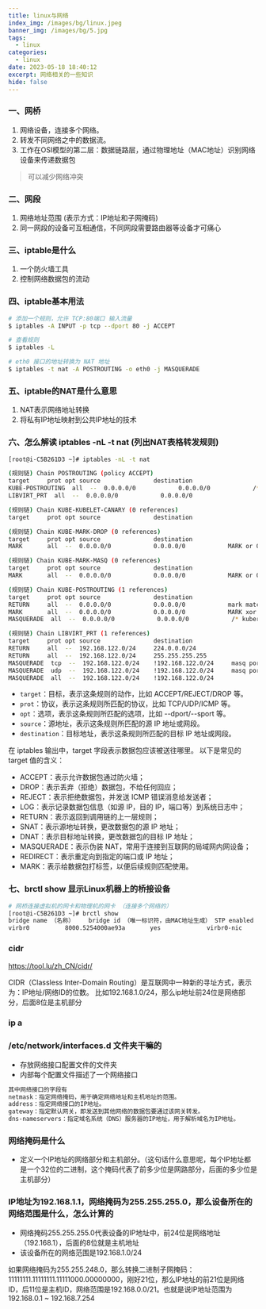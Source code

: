 ```yaml
---
title: linux与网络
index_img: /images/bg/linux.jpeg
banner_img: /images/bg/5.jpg
tags:
  - linux
categories:
  - linux
date: 2023-05-18 18:40:12
excerpt: 网络相关的一些知识
hide: false
---
```


### 一、网桥

1. 网络设备，连接多个网络。
2. 转发不同网络之中的数据流。
3. 工作在OSI模型的第二层：数据链路层，通过物理地址（MAC地址）识别网络设备来传递数据包

> 可以减少网络冲突

### 二、网段

1. 网络地址范围 (表示方式：IP地址和子网掩码)
2. 同一网段的设备可互相通信，不同网段需要路由器等设备才可痛心


### 三、iptable是什么

1. 一个防火墙工具
2. 控制网络数据包的流动

### 四、iptable基本用法

``` bash
# 添加一个规则，允许 TCP:80端口 输入流量
$ iptables -A INPUT -p tcp --dport 80 -j ACCEPT

# 查看规则
$ iptables -L

# eth0 接口的地址转换为 NAT 地址
$ iptables -t nat -A POSTROUTING -o eth0 -j MASQUERADE
```

### 五、iptable的NAT是什么意思

1. NAT表示网络地址转换
2. 将私有IP地址映射到公共IP地址的技术

### 六、怎么解读 iptables -nL -t nat (列出NAT表格转发规则)

``` bash
[root@i-C5B261D3 ~]# iptables -nL -t nat

(规则链) Chain POSTROUTING (policy ACCEPT)
target     prot opt source               destination         
KUBE-POSTROUTING  all  --  0.0.0.0/0            0.0.0.0/0            /* kubernetes postrouting rules */
LIBVIRT_PRT  all  --  0.0.0.0/0            0.0.0.0/0           

(规则链) Chain KUBE-KUBELET-CANARY (0 references)
target     prot opt source               destination         

(规则链) Chain KUBE-MARK-DROP (0 references)
target     prot opt source               destination         
MARK       all  --  0.0.0.0/0            0.0.0.0/0            MARK or 0x8000

(规则链) Chain KUBE-MARK-MASQ (0 references)
target     prot opt source               destination         
MARK       all  --  0.0.0.0/0            0.0.0.0/0            MARK or 0x4000

(规则链) Chain KUBE-POSTROUTING (1 references)
target     prot opt source               destination         
RETURN     all  --  0.0.0.0/0            0.0.0.0/0            mark match ! 0x4000/0x4000
MARK       all  --  0.0.0.0/0            0.0.0.0/0            MARK xor 0x4000
MASQUERADE  all  --  0.0.0.0/0            0.0.0.0/0            /* kubernetes service traffic requiring SNAT */ random-fully

(规则链) Chain LIBVIRT_PRT (1 references)
target     prot opt source               destination         
RETURN     all  --  192.168.122.0/24     224.0.0.0/24        
RETURN     all  --  192.168.122.0/24     255.255.255.255     
MASQUERADE  tcp  --  192.168.122.0/24    !192.168.122.0/24     masq ports: 1024-65535
MASQUERADE  udp  --  192.168.122.0/24    !192.168.122.0/24     masq ports: 1024-65535
MASQUERADE  all  --  192.168.122.0/24    !192.168.122.0/24    

```
- `target`：目标，表示这条规则的动作，比如 ACCEPT/REJECT/DROP 等。
- `prot`：协议，表示这条规则所匹配的协议，比如 TCP/UDP/ICMP 等。
- `opt`：选项，表示这条规则所匹配的选项，比如 --dport/--sport 等。
- `source`：源地址，表示这条规则所匹配的源 IP 地址或网段。
- `destination`：目标地址，表示这条规则所匹配的目标 IP 地址或网段。

在 iptables 输出中，target 字段表示数据包应该被送往哪里。
  以下是常见的 target 值的含义：
  - ACCEPT：表示允许数据包通过防火墙；
  - DROP：表示丢弃（拒绝）数据包，不给任何回应；
  - REJECT：表示拒绝数据包，并发送 ICMP 错误消息给发送者；
  - LOG：表示记录数据包信息（如源 IP，目的 IP，端口等）到系统日志中；
  - RETURN：表示返回到调用链的上一层规则；
  - SNAT：表示源地址转换，更改数据包的源 IP 地址；
  - DNAT：表示目标地址转换，更改数据包的目标 IP 地址；
  - MASQUERADE：表示伪装 NAT，常用于连接到互联网的局域网内网设备；
  - REDIRECT：表示重定向到指定的端口或 IP 地址；
  - MARK：表示给数据包打标签，以便后续规则匹配使用。

### 七、brctl show 显示Linux机器上的桥接设备
``` bash
# 网桥连接虚拟机的网卡和物理机的网卡 （连接多个网络的）
[root@i-C5B261D3 ~]# brctl show
bridge name （名称）    bridge id （唯一标识符，由MAC地址生成） STP enabled （防止桥环路协议是否启用）   interfaces （该bridge下所连接的接口）
virbr0          8000.5254000ae93a       yes             virbr0-nic
```

### cidr

https://tool.lu/zh_CN/cidr/

CIDR（Classless Inter-Domain Routing）是互联网中一种新的寻址方式，表示为：IP地址/网络ID的位数。
比如192.168.1.0/24，那么ip地址前24位是网络部分，后面8位是主机部分

### ip a

### /etc/network/interfaces.d 文件夹干嘛的

- 存放网络接口配置文件的文件夹
- 内部每个配置文件描述了一个网络接口

``` txt
其中网络接口的字段有
netmask：指定网络掩码，用于确定网络地址和主机地址的范围。
address：指定网络接口的IP地址。
gateway：指定默认网关，即发送到其他网络的数据包要通过该网关转发。
dns-nameservers：指定域名系统（DNS）服务器的IP地址，用于解析域名为IP地址。
```

### 网络掩码是什么

- 定义一个IP地址的网络部分和主机部分。（这句话什么意思呢，每个IP地址都是一个32位的二进制，这个掩码代表了前多少位是网路部分，后面的多少位是主机部分）

### IP地址为192.168.1.1，网络掩码为255.255.255.0，那么设备所在的网络范围是什么，怎么计算的

- 网络掩码255.255.255.0代表设备的IP地址中，前24位是网络地址（192.168.1），后面的8位就是主机地址
- 该设备所在的网络范围是192.168.1.0/24

如果网络掩码为255.255.248.0，那么转换二进制子网掩码：11111111.11111111.11111000.00000000，刚好21位，那么IP地址的前21位是网络ID，后11位是主机ID，网络范围是192.168.0.0/21。也就是说IP地址范围为192.168.0.1 ~ 192.168.7.254

